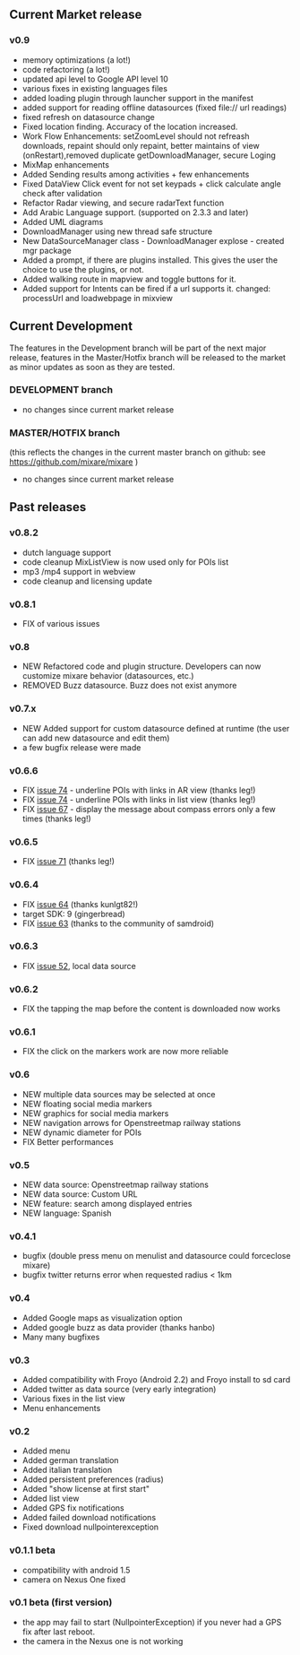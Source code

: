## Current Market release ##

### v0.9 ###

  * memory optimizations (a lot!)
  * code refactoring (a lot!)
  * updated api level to Google API level 10
  * various fixes in existing languages files
  * added loading plugin through launcher support in the manifest
  * added support for reading offline datasources (fixed file:// url readings)
  * fixed refresh on datasource change
  * Fixed location finding. Accuracy of the location increased.
  * Work Flow Enhancements: setZoomLevel should not refreash downloads, repaint should only repaint, better maintains of view (onRestart),removed duplicate getDownloadManager, secure Loging
  * MixMap enhancements
  * Added Sending results among activities + few enhancements
  * Fixed DataView Click event for not set keypads + click calculate angle check after validation
  * Refactor Radar viewing, and secure radarText function
  * Add Arabic Language support. (supported on 2.3.3 and later)
  * Added UML diagrams
  * DownloadManager using new thread safe structure
  * New DataSourceManager class - DownloadManager explose - created mgr package
  * Added a prompt, if there are plugins installed. This gives the user the choice to use the plugins, or not.
  * Added walking route in mapview and toggle buttons for it.
  * Added support for Intents can be fired if a url supports it. changed: processUrl and loadwebpage in mixview


## Current Development ##

The features in the Development branch will be part of the next major release, features in the Master/Hotfix branch will be released to the market as minor updates as soon as they are tested.

### DEVELOPMENT branch ###
  * no changes since current market release

### MASTER/HOTFIX branch ###
(this reflects the changes in the current master branch on github: see https://github.com/mixare/mixare )
  * no changes since current market release
<a href='Hidden comment: 
'></a>


## Past releases ##

### v0.8.2 ###
  * dutch language support
  * code cleanup MixListView is now used only for POIs list
  * mp3 /mp4 support in webview
  * code cleanup and licensing update

### v0.8.1 ###
  * FIX of various issues

### v0.8 ###
  * NEW Refactored code and plugin structure. Developers can now customize mixare behavior (datasources, etc.)
  * REMOVED Buzz datasource. Buzz does not exist anymore

### v0.7.x ###
  * NEW Added support for custom datasource defined at runtime (the user can add new datasource and edit them)
  * a few bugfix release were made

### v0.6.6 ###
  * FIX [issue 74](https://code.google.com/p/mixare/issues/detail?id=74) - underline POIs with links in AR view (thanks leg!)
  * FIX [issue 74](https://code.google.com/p/mixare/issues/detail?id=74) - underline POIs with links in list view (thanks leg!)
  * FIX [issue 67](https://code.google.com/p/mixare/issues/detail?id=67) - display the message about compass errors only a few times (thanks leg!)

### v0.6.5 ###
  * FIX [issue 71](https://code.google.com/p/mixare/issues/detail?id=71) (thanks leg!)

### v0.6.4 ###
  * FIX [issue 64](https://code.google.com/p/mixare/issues/detail?id=64) (thanks kunlgt82!)
  * target SDK: 9 (gingerbread)
  * FIX [issue 63](https://code.google.com/p/mixare/issues/detail?id=63) (thanks to the community of samdroid)

### v0.6.3 ###
  * FIX [issue 52](https://code.google.com/p/mixare/issues/detail?id=52), local data source

### v0.6.2 ###
  * FIX the tapping the map before the content is downloaded now works

### v0.6.1 ###
  * FIX the click on the markers work are now more reliable

### v0.6 ###
  * NEW multiple data sources may be selected at once
  * NEW floating social media markers
  * NEW graphics for social media markers
  * NEW navigation arrows for Openstreetmap railway stations
  * NEW dynamic diameter for POIs
  * FIX Better performances

### v0.5 ###
  * NEW data source: Openstreetmap railway stations
  * NEW data source: Custom URL
  * NEW feature: search among displayed entries
  * NEW language: Spanish

### v0.4.1 ###
  * bugfix (double press menu on menulist and datasource could forceclose mixare)
  * bugfix twitter returns error when requested radius < 1km

### v0.4 ###
  * Added Google maps as visualization option
  * Added google buzz as data provider (thanks hanbo)
  * Many many bugfixes

### v0.3 ###
  * Added compatibility with Froyo (Android 2.2) and Froyo install to sd card
  * Added twitter as data source (very early integration)
  * Various fixes in the list view
  * Menu enhancements

### v0.2 ###
  * Added menu
  * Added german translation
  * Added italian translation
  * Added persistent preferences (radius)
  * Added "show license at first start"
  * Added list view
  * Added GPS fix notifications
  * Added failed download notifications
  * Fixed download nullpointerexception

### v0.1.1 beta ###
  * compatibility with android 1.5
  * camera on Nexus One fixed

### v0.1 beta (first version) ###
  * the app may fail to start (NullpointerException) if you never had a GPS fix after last reboot.
  * the camera in the Nexus one is not working